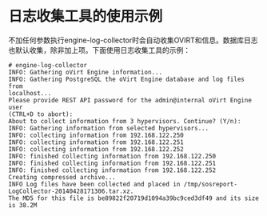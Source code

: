 # 日志收集工具的使用示例

不加任何参数执行engine-log-collector时会自动收集OVIRT和信息。数据库日志也默认收集，除非加上项。下面使用日志收集工具的示例：

    # engine-log-collector
    INFO: Gathering oVirt Engine information...
    INFO: Gathering PostgreSQL the oVirt Engine database and log files from
    localhost...
    Please provide REST API password for the admin@internal oVirt Engine user
    (CTRL+D to abort):
    About to collect information from 3 hypervisors. Continue? (Y/n):
    INFO: Gathering information from selected hypervisors...
    INFO: collecting information from 192.168.122.250
    INFO: collecting information from 192.168.122.251
    INFO: collecting information from 192.168.122.252
    INFO: finished collecting information from 192.168.122.250
    INFO: finished collecting information from 192.168.122.251
    INFO: finished collecting information from 192.168.122.252
    Creating compressed archive...
    INFO Log files have been collected and placed in /tmp/sosreport-LogCollector-20140428171306.tar.xz.
    The MD5 for this file is be89822f20719d1094a39bc9ced3df49 and its size is 38.2M


